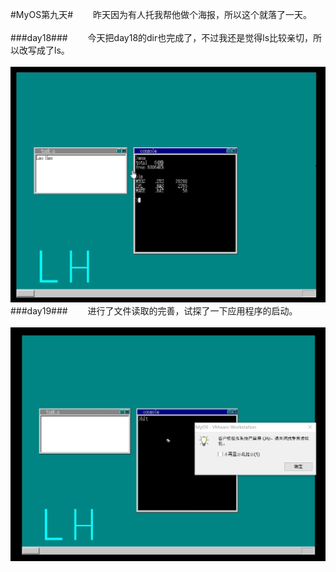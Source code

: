 #MyOS第九天#
　　昨天因为有人托我帮他做个海报，所以这个就落了一天。<br><br>
###day18###
　　今天把day18的dir也完成了，不过我还是觉得ls比较亲切，所以改写成了ls。<br><br>
![](MyOS.jpg)
###day19###
　　进行了文件读取的完善，试探了一下应用程序的启动。<br><br>
![](MyOS1.jpg)